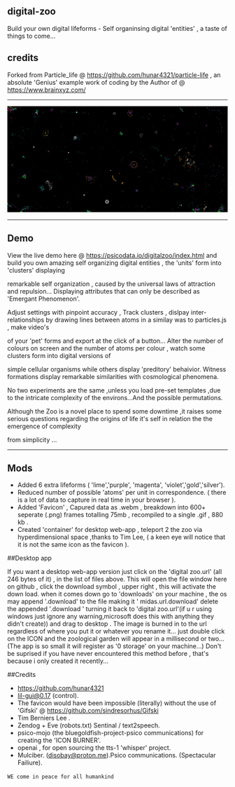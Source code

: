 ## digital-zoo

Build your own digital lifeforms - Self organinsing digital 'entities' , a taste of things to come...

## credits

Forked from Particle_life @  https://github.com/hunar4321/particle-life , an absolute 'Genius' example work of coding by the Author of @ https://www.brainxyz.com/

****************************************************************************************************************************************************************************

![digital-zoo](favicon.gif)  

*****************************************************************************************************************************************************************************
## Demo

View the live demo here @ https://psicodata.io/digitalzoo/index.html   and build you own amazing self organizing digital entities , the 'units' form into 'clusters' displaying

remarkable self organization , caused by the universal laws of attraction and repulsion... Displaying attributes that can only be described as 'Emergant Phenomenon'.

Adjust settings with pinpoint accuracy , Track clusters , dislpay inter-relationships by drawing lines between atoms in a similay was to particles.js , make video's

of your 'pet' forms and export at the click of a button... Alter the number of colours on screen and the number of atoms per colour , watch some clusters form into digital versions of

simple cellular organisms while others display 'preditory' behaivior. Witness formations display remarkable similarities with cosmological phenomena.

No two experiments are the same ,unless you load pre-set templates ,due to the intricate complexity of the environs...And the possible permutations.

Although the Zoo is a novel place to spend some downtime ,it raises some serious questions regarding the origins of life it's self in relation the the emergence of complexity

from simplicity ...
*********************************************************************************************************************************************************************************
 ## Mods
 * Added 6 extra lifeforms ( 'lime','purple', 'magenta', 'violet','gold','silver').
 * Reduced number of possible 'atoms' per unit in correspondence. ( there is a lot of data to capture in real time in your browser ).
 * Added 'Favicon' , Capured data as .webm , breakdown into 600+ seperate (.png) frames totalling 75mb , recompiled to a single .gif , 880 kb .
 * Created 'container' for desktop web-app , teleport 2 the zoo via hyperdimensional space ,thanks to Tim Lee, ( a keen eye will notice that it is not the same icon as the favicon ).

##Desktop app

If you want a desktop web-app version just click on the 'digital zoo.url' (all 246 bytes of it) , in the list of files above.
This will open the file window here on github , click the download symbol , upper right , this will activate the down load. when it comes down go to 'downloads' on your machine ,
the os may append '.download' to the file making it ' midas.url.download' delete the appended '.download ' turning it back to 'digital zoo.url'(if u r using windows just ignore
any warning,microsoft does this with anything they didn't create)) and drag to desktop . The image is burned in to the url regardless of where you put it or whatever you rename it...
just double click on the ICON and the zoological garden will appear in a millisecond or two... (The app is so small it will register as '0 storage' on your machine...) 
Don't be suprised if you have never encountered this method before , that's because i only created it recently...

##Credits

*  https://github.com/hunar4321
*  lil-gui@0.17 (control).
*  The favicon would have been impossible (literally) without the use of 'Gifski' @  https://github.com/sindresorhus/Gifski
*  Tim Berniers Lee .
*  Zendog + Eve (robots.txt) Sentinal / text2speech.
*  psico-mojo (the bluegoldfish-project-psico communications) for creating the 'ICON BURNER'.
*  openai , for open sourcing the tts-1 'whisper' project.
*  Mulciber. (disobay@proton.me).Psico communications. (Spectacular Failiure).

  ```WE come in peace for all humankind```

                                                                                                                                                                                    
                                                                                                                                                                                    
                                                                                                                                                                           
